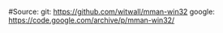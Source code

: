 #Source:
git: https://github.com/witwall/mman-win32
google: https://code.google.com/archive/p/mman-win32/

